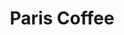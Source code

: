 ---
title: Paris Coffee
category: France
image: /assets/list_images/placeholder.png
maps_url: https://maps.app.goo.gl/qzMeGMXNH8acMAMK9
---